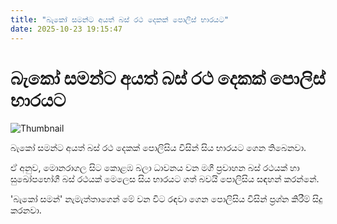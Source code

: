 ```yaml
---
title: "බැකෝ සමන්ට අයත් බස් රථ දෙකක් පොලිස් භාරයට"
date: 2025-10-23 19:15:47
---
```


# බැකෝ සමන්ට අයත් බස් රථ දෙකක් පොලිස් භාරයට

![Thumbnail](https://helakuru.sgp1.cdn.digitaloceanspaces.com/esana/images/lib/bus-bako.jpg)

බැකෝ සමන්ට අයත් බස් රථ දෙකක් පොලිසිය විසින් සිය භාරයට ගෙන තිබෙනවා.

ඒ අනුව, මොනරාගල සිට කොළඹ බලා ධාවනය වන මගී ප්‍රවාහන බස් රථයක් හා සුඛෝපභෝගී බස් රථයක් මෙලෙස සිය භාරයට ගත් බවයි පොලිසිය සඳහන් කරන්නේ.

'බැකෝ සමන්' නැමැත්තාගෙන් මේ වන විට රඳවා ගෙන පොලිසිය විසින් ප්‍රශ්න කිරීම් සිදු කරනවා.

